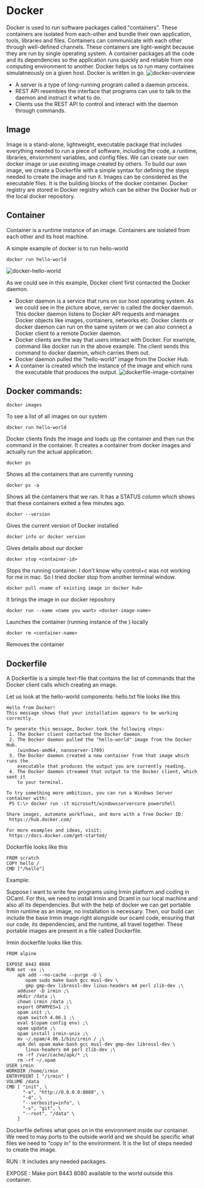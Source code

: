 # Docker
Docker is used to run software packages called "containers". These containers are isolated from each-other and bundle their own application, tools, libraries and files. Containers can communicate with each other through well-defined channels. These containers are light-weight because they are run by single operating system. A container packages all the code and its dependencies so the application runs quickly and reliable from one computing environment to another. Docker helps us to run many containes simulatneously on a given host. Docker is written in go.
![docker-overview](https://github.com/priyas13/Docker/blob/master/docker-overview.png)
* A server is a type of long-running program called a daemon process.
* REST API resembles the interface that programs can use to talk to the daemon and instruct it what to do.
* Clients use the REST API to control and interact with the daemon through commands.


## Image
Image is a stand-alone, lightweight, executable package that includes everything needed to run a piece of software, including the code, a runtime, libraries, enviornment variables, and config files. We can create our own docker image or use existing image created by others. To build our own image, we create a Dockerfile with a simple syntax for defining the steps needed to create the image and run it. Images can be considered as the executable files. It is the building blocks of the docker container. Docker registry are stored in Docker registry which can be either the Docker hub or the local docker repository.

## Container
Container is a runtime instance of an image. Containers are isolated from each other and its host machine. 

A simple example of docker is to run hello-world
```
docker run hello-world
```
![docker-hello-world](https://github.com/priyas13/Docker/blob/master/docker-hello-world.png)

As we could see in this example, Docker client first contacted the Docker daemon.
* Docker daemon is a service that runs on our host operating system. As we could see in the picture above, server is called the docker daemon. This docker daemon listens to Docker API requests and manages Docker objects like images, containers, networks etc. Docker clients or docker daemon can run on the same system or we can also connect a Docker client to a remote Docker daemon.
* Docker clients are the way that users interact with Docker. For example, command like docker run in the above example. The client sends this command to docker daemon, which carries them out. 
* Docker daemon pulled the "hello-world" image from the Docker Hub.
* A container is created which the instance of the image and which runs the executable that produces the output.
![dockerfile-image-container](https://github.com/priyas13/Docker/blob/master/docker-image-container.png)
## Docker commands:
```
docker images
```
To see a list of all images on our system
```
docker run hello-world
```
Docker clients finds the image and loads up the container and then run the command in the container. It creates a container from docker images and actually run the actual application.
```
docker ps
```
Shows all the containers that are currently running
``` 
docker ps -a 
```
Shows all the containers that we ran. It has a STATUS column which shows that these containers exited a few minutes ago.
```
docker --version 
```
Gives the current version of Docker installed
```
docker info or docker version 
```
Gives details about our docker
```
docker stop <container-id>
```
Stops the running container. I don't know why control+c was not working for me in mac. So I tried docker stop from another terminal window.
```
docker pull <name of existing image in docker hub>
```
It brings the image in our docker repository
```
docker run --name <name you want> <docker-image-name>
```
Launches the container (running instance of the <docker-image-name>) locally
```
docker rm <container-name>
```
Removes the container 
 


## Dockerfile
A Dockerfile is a simple text-file that contains the list of commands that the Docker client calls which creating an image.

Let us look at the hello-world components:
hello.txt file looks like this
```
Hello from Docker!
This message shows that your installation appears to be working correctly.

To generate this message, Docker took the following steps:
 1. The Docker client contacted the Docker daemon.
 2. The Docker daemon pulled the "hello-world" image from the Docker Hub.
    (windows-amd64, nanoserver-1709)
 3. The Docker daemon created a new container from that image which runs the
    executable that produces the output you are currently reading.
 4. The Docker daemon streamed that output to the Docker client, which sent it
    to your terminal.

To try something more ambitious, you can run a Windows Server container with:
 PS C:\> docker run -it microsoft/windowsservercore powershell

Share images, automate workflows, and more with a free Docker ID:
 https://hub.docker.com/

For more examples and ideas, visit:
 https://docs.docker.com/get-started/
 ```
 Dockerfile looks like this
 ```
 FROM scratch
 COPY hello /
 CMD ["/hello"]
 ```
Example:

Suppose I want to write few programs using Irmin platform and coding in OCaml. For this, we need to install Irmin and Ocaml in our local machine and also all its dependencies. But with the help of docker we can get portable Irmin runtime as an image, no installation is necessary. Then, our build can include the base Irmin image right alongside our ocaml code, ensuring that our code, its dependencies, and the runtime, all travel together. These portable images are present in a file called Dockerfile. 

Irmin dockerfile looks like this:

```
FROM alpine

EXPOSE 8443 8080
RUN set -ex ;\
    apk add --no-cache --purge -U \
       opam sudo make bash gcc musl-dev \
       gmp gmp-dev libressl-dev linux-headers m4 perl zlib-dev ;\
    adduser -D irmin ;\
    mkdir /data ;\
    chown irmin /data ;\
    export OPAMYES=1 ;\
    opam init ;\
    opam switch 4.06.1 ;\
    eval $(opam config env) ;\
    opam update ;\
    opam install irmin-unix ;\
    mv ~/.opam/4.06.1/bin/irmin / ;\
    apk del opam make bash gcc musl-dev gmp-dev libressl-dev \
       linux-headers m4 perl zlib-dev ;\
    rm -rf /var/cache/apk/* ;\
    rm -rf ~/.opam
USER irmin
WORKDIR /home/irmin
ENTRYPOINT [ "/irmin" ]
VOLUME /data
CMD [ "init", \
      "-a", "http://0.0.0.0:8080", \
      "-d", \
      "--verbosity=info", \
      "-s", "git", \
      "--root", "/data" \
    ]
```

Dockerfile defines what goes on in the environment inside our container. We need to may ports to the outside world and we should be specific what files we need to "copy in" to the environment. It is the list of steps needed to create the image. 

RUN : It includes any needed packages.

EXPOSE : Make port 8443 8080 available to the world outside this container.
